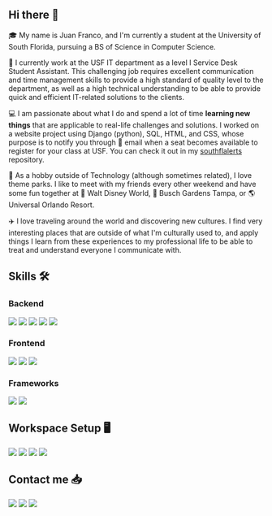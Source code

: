 ## Hi there 👋

:mortar_board: My name is Juan Franco, and I'm currently a student at the University of South Florida, pursuing a BS of Science in Computer Science.

:briefcase: I currently work at the USF IT department as a level I Service Desk Student Assistant. This challenging job requires excellent communication and time management skills to provide a high standard of quality level to the department, as well as a high technical understanding to be able to provide quick and efficient IT-related solutions to the clients. 

:computer: I am passionate about what I do and spend a lot of time <b>learning new things</b> that are applicable to real-life challenges and solutions. I worked on a website project using Django (python), SQL, HTML, and CSS, whose purpose is to notify you through :e-mail: email when a seat becomes available to register for your class at USF. You can check it out in my <a href = "https://github.com/jfrancoboeta/southflalerts">southflalerts</a> repository.

:roller_coaster: As a hobby outside of Technology (although sometimes related), I love theme parks. I like to meet with my friends every other weekend and have some fun together at :european_castle: Walt Disney World, :leopard: Busch Gardens Tampa, or :earth_americas: Universal Orlando Resort.

:airplane: I love traveling around the world and discovering new cultures. I find very interesting places that are outside of what I'm culturally used to, and apply things I learn from these experiences to my professional life to be able to treat and understand everyone I communicate with.

## Skills 🛠️

### Backend

<img src="https://img.shields.io/badge/Python-FFD43B?style=for-the-badge&logo=python&logoColor=blue" /> <img src="https://img.shields.io/badge/C-00599C?style=for-the-badge&logo=c&logoColor=white" /> <img src="https://img.shields.io/badge/C%2B%2B-00599C?style=for-the-badge&logo=c%2B%2B&logoColor=white" /> <img src="https://img.shields.io/badge/MySQL-005C84?style=for-the-badge&logo=mysql&logoColor=white" /> <img src="https://img.shields.io/badge/JavaScript-323330?style=for-the-badge&logo=javascript&logoColor=F7DF1E" />
### Frontend

<img src="https://img.shields.io/badge/HTML5-E34F26?style=for-the-badge&logo=html5&logoColor=white" /> <img src="https://img.shields.io/badge/CSS3-1572B6?style=for-the-badge&logo=css3&logoColor=white" /> <img src="https://img.shields.io/badge/React-20232A?style=for-the-badge&logo=react&logoColor=61DAFB" />

### Frameworks

<img src="https://img.shields.io/badge/Django-092E20?style=for-the-badge&logo=django&logoColor=green" /> <img src="https://img.shields.io/badge/Wordpress-21759B?style=for-the-badge&logo=wordpress&logoColor=white" />

## Workspace Setup 🖥️

<img src="https://img.shields.io/badge/AMD%20Ryzen_7_5800X-ED1C24?style=for-the-badge&logo=amd&logoColor=white" /> <img src="https://img.shields.io/badge/NVIDIA-RTX3090-76B900?style=for-the-badge&logo=nvidia&logoColor=white" /> <img src="https://img.shields.io/badge/Windows_11-0078d4?style=for-the-badge&logo=windows-11&logoColor=white" /> <img src="https://img.shields.io/badge/VSCode-0078D4?style=for-the-badge&logo=visual%20studio%20code&logoColor=white" />

## Contact me :inbox_tray:

<a href = "https://linkedin.com/in/jfrancoboeta"><img src="https://img.shields.io/badge/LinkedIn-0077B5?style=for-the-badge&logo=linkedin&logoColor=white" /></a> <a href = "mailto:j.francoboeta@gmail.com"><img src="https://img.shields.io/badge/Gmail-D14836?style=for-the-badge&logo=gmail&logoColor=white" /></a> <a href = "/Juans_Resume.pdf" ><img src="https://camo.githubusercontent.com/1703529ec72a87cde0bb2cd12c4c6ecf9d939483be1faba6a31629e1e4d6e51b/68747470733a2f2f696d672e736869656c64732e696f2f62616467652f526573756d652d3432383546343f7374796c653d666f722d7468652d6261646765266c6f676f3d726561642d7468652d646f6373266c6f676f436f6c6f723d7768697465" /></a>
